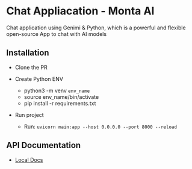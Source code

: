 # Chat Appliacation - Monta AI
Chat application using Genimi & Python, which is a powerful and flexible open-source App to chat with AI models

## Installation

- Clone the PR

- Create Python ENV
  - python3 -m venv `env_name`
  - source  env_name/bin/activate
  - pip install -r requirements.txt

- Run project
  - Run: `uvicorn main:app --host 0.0.0.0 --port 8000 --reload`


## API Documentation

- [Local Docs](http://127.0.0.1:8000/docs)


